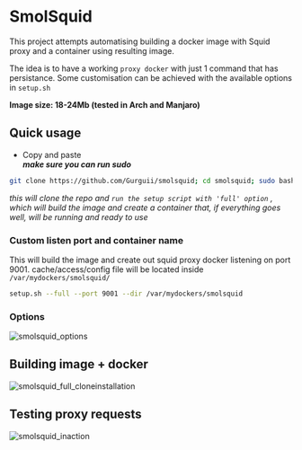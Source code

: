 # SmolSquid
This project attempts automatising building a docker image with Squid proxy and a container using resulting image.  

The idea is to have a working `proxy docker` with just 1 command that has persistance. Some customisation can be achieved with the available options in `setup.sh`   

**Image size: 18-24Mb (tested in Arch and Manjaro)**

## Quick usage
- Copy and paste  
***make sure you can run sudo***
```bash
git clone https://github.com/Gurguii/smolsquid; cd smolsquid; sudo bash setup.sh --full
```  
*this will clone the repo and `run the setup script with 'full' option` , which will build the image and create a container that, if everything goes well, will be running and ready to use*  


### Custom listen port and container name  
This will build the image and create out squid proxy docker listening on port 9001.  cache/access/config file will be located inside `/var/mydockers/smolsquid/`
```bash
setup.sh --full --port 9001 --dir /var/mydockers/smolsquid
```  
### Options
![smolsquid_options](https://github.com/Gurguii/SmolSquid/assets/101645735/10f41176-56f4-4ce4-8222-e390dda82882)


## Building image + docker  
![smolsquid_full_cloneinstallation](https://github.com/Gurguii/SmolSquid/assets/101645735/8c1c968b-7892-473b-84ec-94ceb528ccfb)

   
## Testing proxy requests
![smolsquid_inaction](https://github.com/Gurguii/SmolSquid/assets/101645735/477bfd11-1bac-4aaf-a9f9-a997b2794543)
